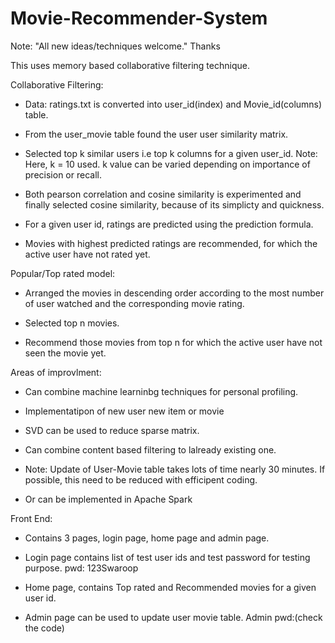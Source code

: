 # Movie-Recommender-System

Note: "All new ideas/techniques welcome." Thanks

This uses memory based collaborative filtering technique.

Collaborative Filtering:

* Data: ratings.txt is converted into user_id(index) and Movie_id(columns) table.

* From the user_movie table found the user user similarity matrix.

* Selected top k similar users i.e top k columns for a given user_id. Note: Here, k = 10 used. 
k value can be varied depending on importance of precision or recall.

* Both pearson correlation and cosine similarity is experimented and finally selected cosine similarity, because of its simplicty and quickness.

* For a given user id, ratings are predicted using the prediction formula.

* Movies with highest predicted ratings are recommended, for which the active user have not rated yet.

Popular/Top rated model:

* Arranged the movies in descending order according to the most number of user watched and the corresponding movie rating.

* Selected top n movies.

* Recommend those movies from top n for  which the active user have not seen the movie yet.

Areas of improvlment:

* Can combine machine learninbg techniques for personal profiling.

* Implementatipon of new user new item or movie

* SVD can be used to reduce sparse matrix.

* Can combine content based filtering to lalready existing one.

* Note: Update of User-Movie table takes lots of time nearly 30 minutes. If possible, this need to be reduced with efficipent coding.

* Or can be implemented in Apache Spark


Front End:

* Contains 3 pages, login page, home page and admin page.

* Login page contains list of test user ids and test password for testing purpose. pwd: 123Swaroop

* Home page, contains Top rated and Recommended movies for a given user id.

* Admin page can be used to update user movie table. Admin pwd:(check the code)
